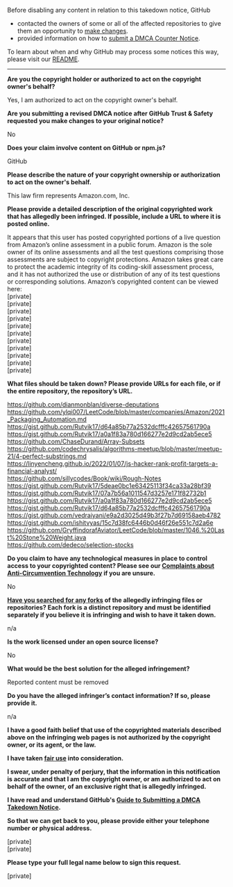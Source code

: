 Before disabling any content in relation to this takedown notice, GitHub
- contacted the owners of some or all of the affected repositories to give them an opportunity to [make changes](https://docs.github.com/en/github/site-policy/dmca-takedown-policy#a-how-does-this-actually-work).
- provided information on how to [submit a DMCA Counter Notice](https://docs.github.com/en/articles/guide-to-submitting-a-dmca-counter-notice).

To learn about when and why GitHub may process some notices this way, please visit our [README](https://github.com/github/dmca/blob/master/README.md#anatomy-of-a-takedown-notice).

---

**Are you the copyright holder or authorized to act on the copyright owner's behalf?**  
  
Yes, I am authorized to act on the copyright owner's behalf.  
  
**Are you submitting a revised DMCA notice after GitHub Trust & Safety requested you make changes to your original notice?**  
  
No  
  
**Does your claim involve content on GitHub or npm.js?**  
  
GitHub  
  
**Please describe the nature of your copyright ownership or authorization to act on the owner's behalf.**  
  
This law firm represents Amazon.com, Inc.  
  
**Please provide a detailed description of the original copyrighted work that has allegedly been infringed. If possible, include a URL to where it is posted online.**  
  
It appears that this user has posted copyrighted portions of a live question from Amazon’s online assessment in a public forum. Amazon is the sole owner of its online assessments and all the test questions comprising those assessments are subject to copyright protections. Amazon takes great care to protect the academic integrity of its coding-skill assessment process, and it has not authorized the use or distribution of any of its test questions or corresponding solutions. Amazon’s copyrighted content can be viewed here:  
[private]    
[private]    
[private]    
[private]    
[private]    
[private]    
[private]    
[private]    
[private]    
[private]    
[private]    
  
**What files should be taken down? Please provide URLs for each file, or if the entire repository, the repository’s URL.**  
  
https://github.com/dianmonblan/diverse-deputations  
https://github.com/ylqi007/LeetCode/blob/master/companies/Amazon/2021_Packaging_Automation.md  
https://gist.github.com/Rutvik17/d64a85b77a2532dcfffc42657561790a  
https://gist.github.com/Rutvik17/a0a1f83a780d166277e2d9cd2ab5ece5  
https://github.com/ChaseDurand/Array-Subsets  
https://github.com/codechrysalis/algorithms-meetup/blob/master/meetup-21/4-perfect-substrings.md  
https://linyencheng.github.io/2022/01/07/js-hacker-rank-profit-targets-a-financial-analyst/  
https://github.com/sillycodes/Book/wiki/Rough-Notes  
https://gist.github.com/Rutvik17/5deae0bc1e63425113f34ca33a28bf39  
https://gist.github.com/Rutvik17/07a7b56a1011547d3257e171f82732b1  
https://gist.github.com/Rutvik17/a0a1f83a780d166277e2d9cd2ab5ece5  
https://gist.github.com/Rutvik17/d64a85b77a2532dcfffc42657561790a  
https://gist.github.com/vedraiyani/e9a2d3025d49b3f27b7d69158aeb4782  
https://gist.github.com/ishitvyas/15c7d38fc6446b0d46f26e551c7d2a6e  
https://github.com/GryffindorafAviator/LeetCode/blob/master/1046.%20Last%20Stone%20Weight.java  
https://github.com/dedeco/selection-stocks  
  
**Do you claim to have any technological measures in place to control access to your copyrighted content? Please see our <a href="https://docs.github.com/articles/guide-to-submitting-a-dmca-takedown-notice#complaints-about-anti-circumvention-technology">Complaints about Anti-Circumvention Technology</a> if you are unsure.**  
  
No  
  
**<a href="https://docs.github.com/articles/dmca-takedown-policy#b-what-about-forks-or-whats-a-fork">Have you searched for any forks</a> of the allegedly infringing files or repositories? Each fork is a distinct repository and must be identified separately if you believe it is infringing and wish to have it taken down.**  
  
n/a  
  
**Is the work licensed under an open source license?**  
  
No  
  
**What would be the best solution for the alleged infringement?**  
  
Reported content must be removed  
  
**Do you have the alleged infringer’s contact information? If so, please provide it.**  
  
n/a  
  
**I have a good faith belief that use of the copyrighted materials described above on the infringing web pages is not authorized by the copyright owner, or its agent, or the law.**  
  
**I have taken <a href="https://www.lumendatabase.org/topics/22">fair use</a> into consideration.**  
  
**I swear, under penalty of perjury, that the information in this notification is accurate and that I am the copyright owner, or am authorized to act on behalf of the owner, of an exclusive right that is allegedly infringed.**  
  
**I have read and understand GitHub's <a href="https://docs.github.com/articles/guide-to-submitting-a-dmca-takedown-notice/">Guide to Submitting a DMCA Takedown Notice</a>.**  
  
**So that we can get back to you, please provide either your telephone number or physical address.**  
  
[private]  
[private]  
  
**Please type your full legal name below to sign this request.**  
  
[private]  

